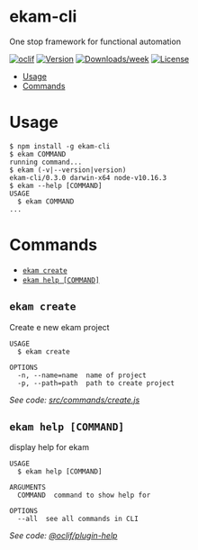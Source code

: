 ekam-cli
========

One stop framework for functional automation

[![oclif](https://img.shields.io/badge/cli-oclif-brightgreen.svg)](https://oclif.io)
[![Version](https://img.shields.io/npm/v/ekam-cli.svg)](https://npmjs.org/package/ekam-cli)
[![Downloads/week](https://img.shields.io/npm/dw/ekam-cli.svg)](https://npmjs.org/package/ekam-cli)
[![License](https://img.shields.io/npm/l/ekam-cli.svg)](https://github.com/KrishnB/ekam-cli/blob/master/package.json)

<!-- toc -->
* [Usage](#usage)
* [Commands](#commands)
<!-- tocstop -->
# Usage
<!-- usage -->
```sh-session
$ npm install -g ekam-cli
$ ekam COMMAND
running command...
$ ekam (-v|--version|version)
ekam-cli/0.3.0 darwin-x64 node-v10.16.3
$ ekam --help [COMMAND]
USAGE
  $ ekam COMMAND
...
```
<!-- usagestop -->
# Commands
<!-- commands -->
* [`ekam create`](#ekam-create)
* [`ekam help [COMMAND]`](#ekam-help-command)

## `ekam create`

Create e new ekam project

```
USAGE
  $ ekam create

OPTIONS
  -n, --name=name  name of project
  -p, --path=path  path to create project
```

_See code: [src/commands/create.js](https://github.com/krishnanandb/ekam-cli/blob/v0.3.0/src/commands/create.js)_

## `ekam help [COMMAND]`

display help for ekam

```
USAGE
  $ ekam help [COMMAND]

ARGUMENTS
  COMMAND  command to show help for

OPTIONS
  --all  see all commands in CLI
```

_See code: [@oclif/plugin-help](https://github.com/oclif/plugin-help/blob/v3.2.2/src/commands/help.ts)_
<!-- commandsstop -->
